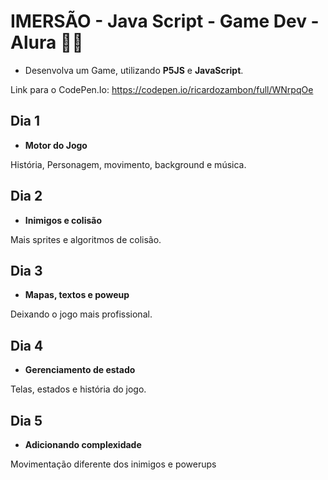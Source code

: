 # IMERSÃO - Java Script - Game Dev - Alura :man_technologist:

- Desenvolva um Game, utilizando **P5JS** e **JavaScript**.

Link para o CodePen.Io: https://codepen.io/ricardozambon/full/WNrpqOe

## Dia 1
- **Motor do Jogo**

História, Personagem, movimento, background e música.

## Dia 2
- **Inimigos e colisão**

Mais sprites e algoritmos de colisão.

## Dia 3
- **Mapas, textos e poweup**

Deixando o jogo mais profissional.

## Dia 4
- **Gerenciamento de estado**

Telas, estados e história do jogo.

## Dia 5
- **Adicionando complexidade**

Movimentação diferente dos inimigos e powerups